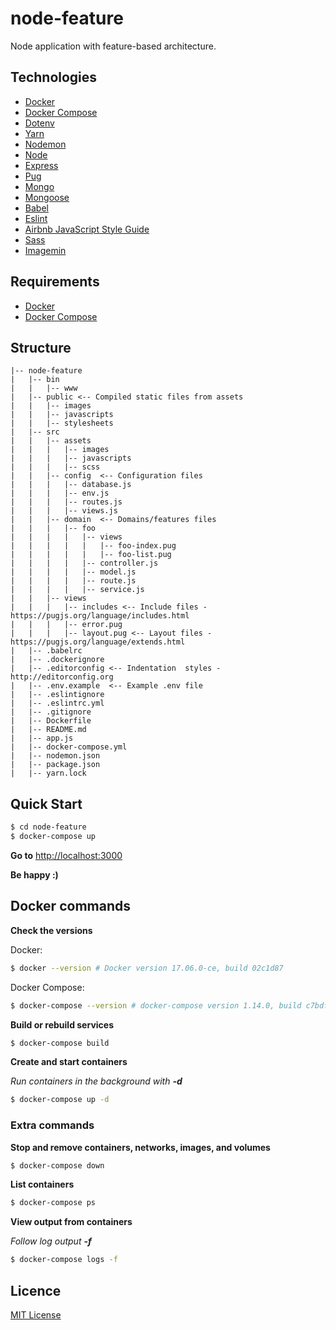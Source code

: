 # node-feature

Node application with feature-based architecture.

## Technologies
* [Docker](https://www.docker.com)
* [Docker Compose](https://docs.docker.com/compose)
* [Dotenv](https://www.npmjs.com/package/dotenv)
* [Yarn](https://yarnpkg.com)
* [Nodemon](http://nodemon.io)
* [Node](https://nodejs.org)
* [Express](http://expressjs.com)
* [Pug](https://pugjs.org)
* [Mongo](https://www.mongodb.com)
* [Mongoose](http://mongoosejs.com)
* [Babel](https://babeljs.io)
* [Eslint](https://eslint.org)
* [Airbnb JavaScript Style Guide](https://github.com/airbnb/javascript)
* [Sass](http://sass-lang.com)
* [Imagemin](https://github.com/imagemin/imagemin)


## Requirements

* [Docker](https://docs.docker.com/engine/installation)
* [Docker Compose](https://docs.docker.com/compose/install)


## Structure

```
|-- node-feature
|   |-- bin
|   |   |-- www
|   |-- public <-- Compiled static files from assets
|   |   |-- images
|   |   |-- javascripts
|   |   |-- stylesheets
|   |-- src
|   |   |-- assets
|   |   |   |-- images
|   |   |   |-- javascripts
|   |   |   |-- scss
|   |   |-- config  <-- Configuration files
|   |   |   |-- database.js
|   |   |   |-- env.js
|   |   |   |-- routes.js
|   |   |   |-- views.js
|   |   |-- domain  <-- Domains/features files
|   |   |   |-- foo
|   |   |   |   |-- views
|   |   |   |   |   |-- foo-index.pug
|   |   |   |   |   |-- foo-list.pug
|   |   |   |   |-- controller.js
|   |   |   |   |-- model.js
|   |   |   |   |-- route.js
|   |   |   |   |-- service.js
|   |   |-- views
|   |   |   |-- includes <-- Include files - https://pugjs.org/language/includes.html
|   |   |   |-- error.pug
|   |   |   |-- layout.pug <-- Layout files - https://pugjs.org/language/extends.html
|   |-- .babelrc
|   |-- .dockerignore
|   |-- .editorconfig <-- Indentation  styles - http://editorconfig.org
|   |-- .env.example  <-- Example .env file
|   |-- .eslintignore
|   |-- .eslintrc.yml
|   |-- .gitignore
|   |-- Dockerfile
|   |-- README.md
|   |-- app.js
|   |-- docker-compose.yml
|   |-- nodemon.json
|   |-- package.json
|   |-- yarn.lock
```

## Quick Start

```bash
$ cd node-feature
$ docker-compose up
```

**Go to** [http://localhost:3000](http://localhost:3000)

**Be happy :)**

## Docker commands

**Check the versions**

Docker:
```bash
$ docker --version # Docker version 17.06.0-ce, build 02c1d87
```

Docker Compose:
```bash
$ docker-compose --version # docker-compose version 1.14.0, build c7bdf9e
```

**Build or rebuild services**

```bash
$ docker-compose build
```

**Create and start containers**

*Run containers in the background with **-d***

```bash
$ docker-compose up -d
```

### Extra commands

**Stop and remove containers, networks, images, and volumes**

```bash
$ docker-compose down
```

**List containers**

```bash
$ docker-compose ps
```

**View output from containers**

*Follow log output **-f***

```bash
$ docker-compose logs -f
```

## Licence
[MIT License](LICENSE)
